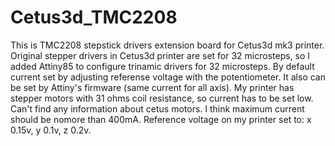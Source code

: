 # Cetus3d_TMC2208
This is TMC2208 stepstick drivers extension board for Cetus3d mk3 printer.
Original stepper drivers in Cetus3d printer are set for 32 microsteps, so I added Attiny85 to configure trinamic drivers for 32 microsteps. By default current set by adjusting referense voltage with the potentiometer. It also can be set by Attiny's firmware (same current for all axis). My printer has stepper motors with 31 ohms coil resistance, so current has to be set low. Can't find any information about cetus motors. I think maximum current should be nomore than 400mA. Reference voltage on my printer set to: x 0.15v, y 0.1v, z 0.2v.
